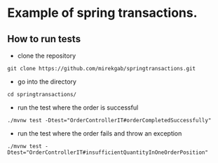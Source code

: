 # Example of spring transactions.

## How to run tests

- clone the repository
```shell
git clone https://github.com/mirekgab/springtransactions.git
```
- go into the directory
```shell
cd springtransactions/
``` 
- run the test where the order is successful
```shell
./mvnw test -Dtest="OrderControllerIT#orderCompletedSuccessfully"
```
- run the test where the order fails and throw an exception
```shell
./mvnw test -Dtest="OrderControllerIT#insufficientQuantityInOneOrderPosition"
```
